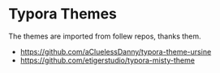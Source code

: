 # Typora Themes

The themes are imported from follew repos, thanks them.

- https://github.com/aCluelessDanny/typora-theme-ursine
- https://github.com/etigerstudio/typora-misty-theme